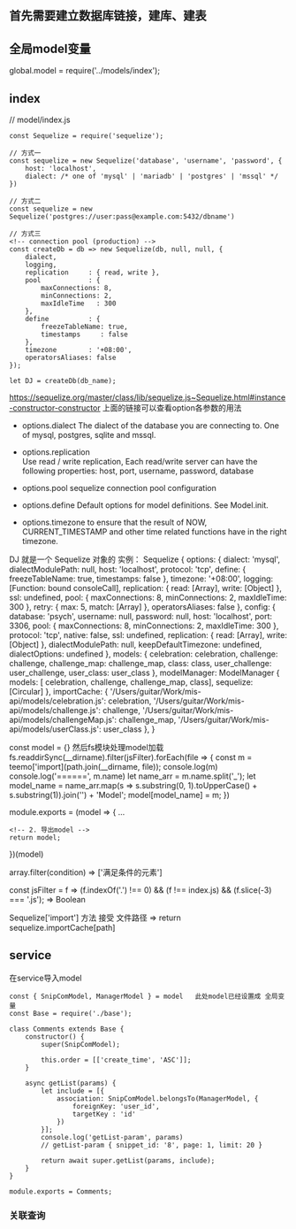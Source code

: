 ## 首先需要建立数据库链接，建库、建表


## 全局model变量
global.model = require('../models/index');

## index
// model/index.js
```
const Sequelize = require('sequelize');

// 方式一
const sequelize = new Sequelize('database', 'username', 'password', {
    host: 'localhost',
    dialect: /* one of 'mysql' | 'mariadb' | 'postgres' | 'mssql' */
})

// 方式二
const sequelize = new Sequelize('postgres://user:pass@example.com:5432/dbname')

// 方式三
<!-- connection pool (production) -->
const createDb = db => new Sequelize(db, null, null, {
    dialect,
    logging,
    replication     : { read, write },
    pool            : {
        maxConnections: 8,
        minConnections: 2,
        maxIdleTime   : 300
    },
    define          : {
        freezeTableName: true,
        timestamps     : false
    },
    timezone        : '+08:00',
    operatorsAliases: false
});

let DJ = createDb(db_name);
```
https://sequelize.org/master/class/lib/sequelize.js~Sequelize.html#instance-constructor-constructor
上面的链接可以查看option各参数的用法

- options.dialect
The dialect of the database you are connecting to. One of mysql, postgres, sqlite and mssql.

- options.replication	
Use read / write replication, Each read/write server can have the following properties: host, port, username, password, database

- options.pool
sequelize connection pool configuration

- options.define 
Default options for model definitions. See Model.init.

- options.timezone
to ensure that the result of NOW, CURRENT_TIMESTAMP and other time related functions have in the right timezone. 

DJ 就是一个 Sequelize 对象的 实例：
Sequelize {
  options:
   { dialect: 'mysql',
     dialectModulePath: null,
     host: 'localhost',
     protocol: 'tcp',
     define: { freezeTableName: true, timestamps: false },
     timezone: '+08:00',
     logging: [Function: bound consoleCall],
     replication: { read: [Array], write: [Object] },
     ssl: undefined,
     pool: { maxConnections: 8, minConnections: 2, maxIdleTime: 300 },
     retry: { max: 5, match: [Array] },
     operatorsAliases: false },
  config:
   { database: 'psych',
     username: null,
     password: null,
     host: 'localhost',
     port: 3306,
     pool: { maxConnections: 8, minConnections: 2, maxIdleTime: 300 },
     protocol: 'tcp',
     native: false,
     ssl: undefined,
     replication: { read: [Array], write: [Object] },
     dialectModulePath: null,
     keepDefaultTimezone: undefined,
     dialectOptions: undefined },
  models:
   { celebration: celebration,
     challenge: challenge,
     challenge_map: challenge_map,
     class: class,
     user_challenge: user_challenge,
     user_class: user_class },
  modelManager:
   ModelManager {
     models:
      [ celebration,
        challenge,
        challenge_map,
        class],
     sequelize: [Circular] },
  importCache:
   { '/Users/guitar/Work/mis-api/models/celebration.js': celebration,
     '/Users/guitar/Work/mis-api/models/challenge.js': challenge,
     '/Users/guitar/Work/mis-api/models/challengeMap.js': challenge_map,
     '/Users/guitar/Work/mis-api/models/userClass.js': user_class },
}

const model = {}
然后fs模块处理model加载
fs.readdirSync(__dirname).filter(jsFilter).forEach(file => {
    const m = teemo['import](path.join(__dirname, file));
    console.log(m)
    <!-- ====== class extends Model {}
    ====== class extends Model {}
    ====== class extends Model {} -->
    console.log('======', m.name)
    <!-- ====== celebration
    ====== challenge
    ====== challenge_map
    ====== class
    ====== class_group
    ====== class_news
    ====== company -->
    let name_arr = m.name.split('_');
    <!-- 处理model名称格式 -->
    let model_name = name_arr.map(s => s.substring(0, 1).toUpperCase() + s.substring(1)).join('') + 'Model';
    <!-- 把每个人间的====== class extends Model {} 挂在model 对应文件名的属性上 -->
    model[model_name] = m;
})

module.exports = (model => {
    <!-- 1. 处理表关联 -->
    ... 

    <!-- 2. 导出model -->
    return model;
})(model)

<!-- 用到的方法 -->
array.filter(condition)
=> ['满足条件的元素'] 

const jsFilter = f => (f.indexOf('.') !== 0) && (f !== index.js) && (f.slice(-3) === '.js');
=> Boolean

Sequelize['import'] 方法 接受 文件路径
=> return sequelize.importCache[path]


## service
在service导入model
```
const { SnipComModel, ManagerModel } = model   此处model已经设置成 全局变量
const Base = require('./base');

class Comments extends Base {
    constructor() {
        super(SnipComModel);

        this.order = [['create_time', 'ASC']];
    }

    async getList(params) {
        let include = [{
            association: SnipComModel.belongsTo(ManagerModel, {
                foreignKey: 'user_id',
                targetKey : 'id'
            })
        }];
        console.log('getList-param', params)
        // getList-param { snippet_id: '8', page: 1, limit: 20 }

        return await super.getList(params, include);
    }
}

module.exports = Comments;
```

### 关联查询







